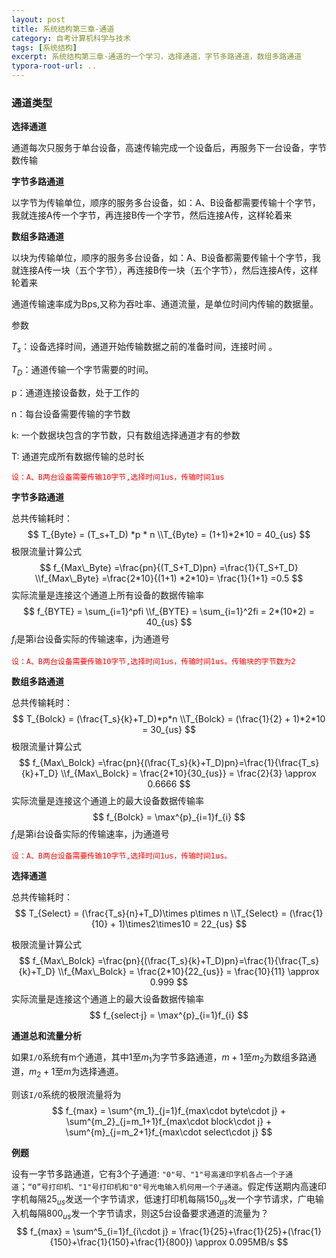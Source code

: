 ```yaml
---
layout: post
title: 系统结构第三章-通道
category: 自考计算机科学与技术
tags: [系统结构]
excerpt: 系统结构第三章-通道的一个学习，选择通道，字节多路通道，数组多路通道
typora-root-url: ..
---
```




### 通道类型

**选择通道**

通道每次只服务于单台设备，高速传输完成一个设备后，再服务下一台设备，字节数传输

**字节多路通道** 

以字节为传输单位，顺序的服务多台设备，如：A、B设备都需要传输十个字节，我就连接A传一个字节，再连接B传一个字节，然后连接A传，这样轮着来

**数组多路通道**

以块为传输单位，顺序的服务多台设备，如：A、B设备都需要传输十个字节，我就连接A传一块（五个字节），再连接B传一块（五个字节），然后连接A传，这样轮着来



通道传输速率成为Bps,又称为吞吐率、通道流量，是单位时间内传输的数据量。

参数

$T_s$：设备选择时间，通道开始传输数据之前的准备时间，连接时间 。

$T_D$：通道传输一个字节需要的时间。

p：通道连接设备数，处于工作的

n：每台设备需要传输的字节数

k: 一个数据块包含的字节数，只有数组选择通道才有的参数

T: 通道完成所有数据传输的总时长



<font color='red'>`设：A、B两台设备需要传输10字节,选择时间1us，传输时间1us`</font>

**字节多路通道**

总共传输耗时：
$$
T_{Byte} = (T_s+T_D) *p * n
\\T_{Byte} = (1+1)*2*10 = 40_{us}
$$
极限流量计算公式
$$
f_{Max\_Byte} =\frac{pn}{(T_S+T_D)pn} =\frac{1}{T_S+T_D}
\\f_{Max\_Byte} =\frac{2*10}{(1+1) *2*10}= \frac{1}{1+1} =0.5
$$
实际流量是连接这个通道上所有设备的数据传输率
$$
f_{BYTE} = \sum_{i=1}^pfi
\\f_{BYTE} = \sum_{i=1}^2fi = 2*(10*2) = 40_{us}
$$
$f_i$是第i台设备实际的传输速率，j为通道号



<font color='red'>`设：A、B两台设备需要传输10字节,选择时间1us，传输时间1us。传输块的字节数为2`</font>

**数组多路通道**

总共传输耗时：
$$
T_{Bolck} = (\frac{T_s}{k}+T_D)*p*n
\\T_{Bolck} = (\frac{1}{2} + 1)*2*10 = 30_{us}
$$
极限流量计算公式
$$
f_{Max\_Bolck} =\frac{pn}{(\frac{T_s}{k}+T_D)pn}=\frac{1}{\frac{T_s}{k}+T_D}
\\f_{Max\_Bolck} = \frac{2*10}{30_{us}} = \frac{2}{3} \approx 0.6666
$$
实际流量是连接这个通道上的最大设备数据传输率
$$
f_{Bolck} = \max^{p}_{i=1}f_{i}
$$
$f_i$是第i台设备实际的传输速率，j为通道号

<font color='red'>`设：A、B两台设备需要传输10字节,选择时间1us，传输时间1us。`</font>

**选择通道**

总共传输耗时：
$$
T_{Select} = (\frac{T_s}{n}+T_D)\times p\times n
\\T_{Select} = (\frac{1}{10} + 1)\times2\times10 = 22_{us}
$$

极限流量计算公式
$$
f_{Max\_Bolck} =\frac{pn}{(\frac{T_s}{k}+T_D)pn}=\frac{1}{\frac{T_s}{k}+T_D}
\\f_{Max\_Bolck} = \frac{2*10}{22_{us}} = \frac{10}{11} \approx 0.999
$$
实际流量是连接这个通道上的最大设备数据传输率
$$
f_{select·j}  = \max^{p}_{i=1}f_{i}
$$





**通道总和流量分析**

如果`I/O`系统有m个通道，其中1至$m_1$为字节多路通道，$m+1$至$m_2$为数组多路通道，$m_2+1$至$m$为选择通道。

则该`I/O`系统的极限流量将为
$$
f_{max} = \sum^{m_1}_{j=1}f_{max\cdot byte\cdot j} +
\sum^{m_2}_{j=m_1+1}f_{max\cdot block\cdot j} +
\sum^{m}_{j=m_2+1}f_{max\cdot select\cdot j}
$$


**例题**

设有一字节多路通道，它有3个子通道: `"0"号、"1"号高速印字机各占一个子通道`；`“0”号打印机、"1"号打印机和"0"号光电输入机何用一个子通道`。假定传送期内高速印字机每隔$25_{us}$发送一个字节请求，低速打印机每隔$150_{us}$发一个字节请求，广电输入机每隔$800_{us}$发一个字节请求，则这5台设备要求通道的流量为？
$$
f_{max} = \sum^5_{i=1}f_{i\cdot j} = \frac{1}{25}+\frac{1}{25}+(\frac{1}{150}+\frac{1}{150}+\frac{1}{800}) \approx 0.095MB/s
$$
